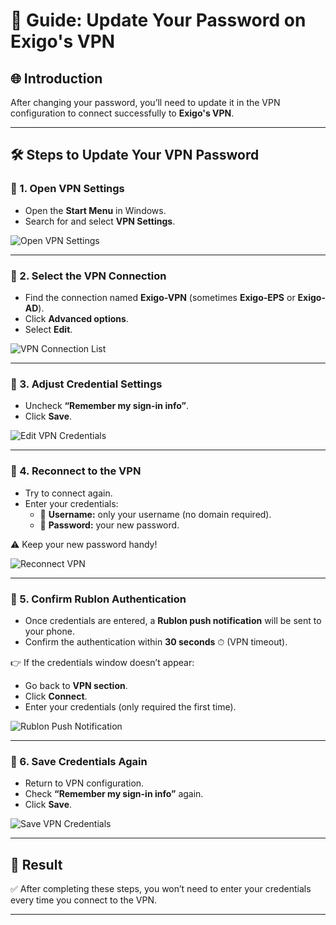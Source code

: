 # 🚀 Guide: Update Your Password on Exigo's VPN

## 🌐 Introduction
After changing your password, you’ll need to update it in the VPN configuration to connect successfully to **Exigo's VPN**.

---

## 🛠 Steps to Update Your VPN Password

### 🔹 1. Open VPN Settings
- Open the **Start Menu** in Windows.  
- Search for and select **VPN Settings**.  

![Open VPN Settings](path/to/vpn_settings.png)

---

### 🔹 2. Select the VPN Connection
- Find the connection named **Exigo-VPN** (sometimes **Exigo-EPS** or **Exigo-AD**).  
- Click **Advanced options**.  
- Select **Edit**.  

![VPN Connection List](path/to/vpn_connection.png)

---

### 🔹 3. Adjust Credential Settings
- Uncheck **“Remember my sign-in info”**.  
- Click **Save**.  

![Edit VPN Credentials](path/to/edit_credentials.png)

---

### 🔹 4. Reconnect to the VPN
- Try to connect again.  
- Enter your credentials:  
  - 👤 **Username:** only your username (no domain required).  
  - 🔑 **Password:** your new password.  

⚠️ Keep your new password handy!  

![Reconnect VPN](path/to/reconnect_vpn.png)

---

### 🔹 5. Confirm Rublon Authentication
- Once credentials are entered, a **Rublon push notification** will be sent to your phone.  
- Confirm the authentication within **30 seconds** ⏱ (VPN timeout).  

👉 If the credentials window doesn’t appear:  
- Go back to **VPN section**.  
- Click **Connect**.  
- Enter your credentials (only required the first time).  

![Rublon Push Notification](path/to/rublon_auth.png)

---

### 🔹 6. Save Credentials Again
- Return to VPN configuration.  
- Check **“Remember my sign-in info”** again.  
- Click **Save**.  

![Save VPN Credentials](path/to/save_credentials.png)

---

## 🎯 Result
✅ After completing these steps, you won’t need to enter your credentials every time you connect to the VPN.

---
